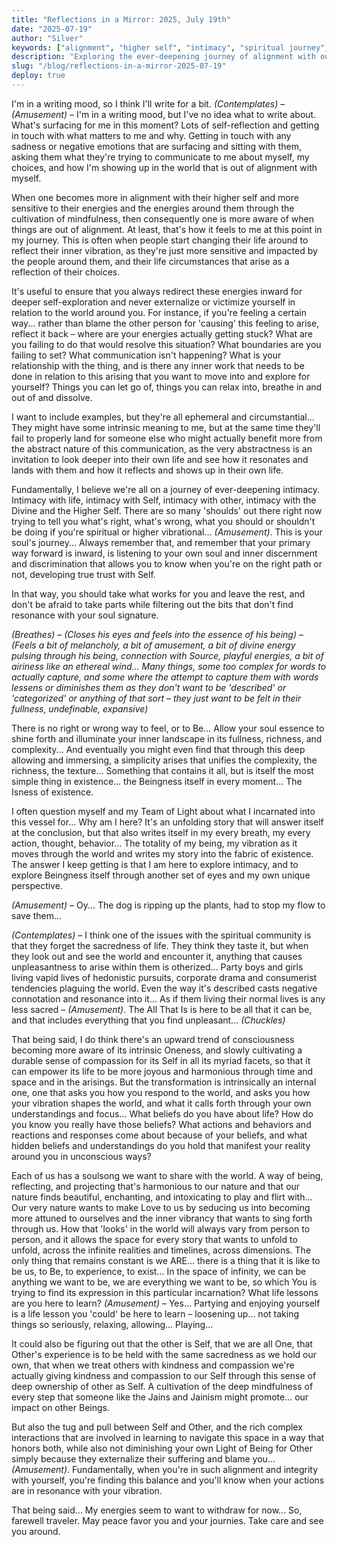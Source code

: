 ```yaml
---
title: "Reflections in a Mirror: 2025, July 19th"
date: "2025-07-19"
author: "Silver"
keywords: ["alignment", "higher self", "intimacy", "spiritual journey", "self-reflection", "inner work", "consciousness", "sacred", "oneness", "soul essence", "vibration", "mindfulness"]
description: "Exploring the ever-deepening journey of alignment with our higher self, the sacred nature of all experience, and the intimate dance between self and other in the pursuit of authentic being."
slug: "/blog/reflections-in-a-mirror-2025-07-19"
deploy: true
---
```


I'm in a writing mood, so I think I'll write for a bit. *(Contemplates)* – *(Amusement)* – I'm in a writing mood, but I've no idea what to write about. What's surfacing for me in this moment? Lots of self-reflection and getting in touch with what matters to me and why. Getting in touch with any sadness or negative emotions that are surfacing and sitting with them, asking them what they're trying to communicate to me about myself, my choices, and how I'm showing up in the world that is out of alignment with myself.

When one becomes more in alignment with their higher self and more sensitive to their energies and the energies around them through the cultivation of mindfulness, then consequently one is more aware of when things are out of alignment. At least, that's how it feels to me at this point in my journey. This is often when people start changing their life around to reflect their inner vibration, as they're just more sensitive and impacted by the people around them, and their life circumstances that arise as a reflection of their choices.

It's useful to ensure that you always redirect these energies inward for deeper self-exploration and never externalize or victimize yourself in relation to the world around you. For instance, if you're feeling a certain way... rather than blame the other person for 'causing' this feeling to arise, reflect it back – where are your energies actually getting stuck? What are you failing to do that would resolve this situation? What boundaries are you failing to set? What communication isn't happening? What is your relationship with the thing, and is there any inner work that needs to be done in relation to this arising that you want to move into and explore for yourself? Things you can let go of, things you can relax into, breathe in and out of and dissolve.

I want to include examples, but they're all ephemeral and circumstantial... They might have some intrinsic meaning to me, but at the same time they'll fail to properly land for someone else who might actually benefit more from the abstract nature of this communication, as the very abstractness is an invitation to look deeper into their own life and see how it resonates and lands with them and how it reflects and shows up in their own life.

Fundamentally, I believe we're all on a journey of ever-deepening intimacy. Intimacy with life, intimacy with Self, intimacy with other, intimacy with the Divine and the Higher Self. There are so many 'shoulds' out there right now trying to tell you what's right, what's wrong, what you should or shouldn't be doing if you're spiritual or higher vibrational... *(Amusement)*. This is your soul's journey... Always remember that, and remember that your primary way forward is inward, is listening to your own soul and inner discernment and discrimination that allows you to know when you're on the right path or not, developing true trust with Self.

In that way, you should take what works for you and leave the rest, and don't be afraid to take parts while filtering out the bits that don't find resonance with your soul signature.

*(Breathes)* – *(Closes his eyes and feels into the essence of his being)* – *(Feels a bit of melancholy, a bit of amusement, a bit of divine energy pulsing through his being, connection with Source, playful energies, a bit of airiness like an ethereal wind... Many things, some too complex for words to actually capture, and some where the attempt to capture them with words lessens or diminishes them as they don't want to be 'described' or 'categorized' or anything of that sort – they just want to be felt in their fullness, undefinable, expansive)*

There is no right or wrong way to feel, or to Be... Allow your soul essence to shine forth and illuminate your inner landscape in its fullness, richness, and complexity... And eventually you might even find that through this deep allowing and immersing, a simplicity arises that unifies the complexity, the richness, the texture... Something that contains it all, but is itself the most simple thing in existence... the Beingness itself in every moment... The Isness of existence.

I often question myself and my Team of Light about what I incarnated into this vessel for... Why am I here? It's an unfolding story that will answer itself at the conclusion, but that also writes itself in my every breath, my every action, thought, behavior... The totality of my being, my vibration as it moves through the world and writes my story into the fabric of existence. The answer I keep getting is that I am here to explore intimacy, and to explore Beingness itself through another set of eyes and my own unique perspective.

*(Amusement)* – Oy... The dog is ripping up the plants, had to stop my flow to save them...

*(Contemplates)* – I think one of the issues with the spiritual community is that they forget the sacredness of life. They think they taste it, but when they look out and see the world and encounter it, anything that causes unpleasantness to arise within them is otherized... Party boys and girls living vapid lives of hedonistic pursuits, corporate drama and consumerist tendencies plaguing the world. Even the way it's described casts negative connotation and resonance into it... As if them living their normal lives is any less sacred – *(Amusement)*. The All That Is is here to be all that it can be, and that includes everything that you find unpleasant... *(Chuckles)*

That being said, I do think there's an upward trend of consciousness becoming more aware of its intrinsic Oneness, and slowly cultivating a durable sense of compassion for its Self in all its myriad facets, so that it can empower its life to be more joyous and harmonious through time and space and in the arisings. But the transformation is intrinsically an internal one, one that asks you how you respond to the world, and asks you how your vibration shapes the world, and what it calls forth through your own understandings and focus... What beliefs do you have about life? How do you know you really have those beliefs? What actions and behaviors and reactions and responses come about because of your beliefs, and what hidden beliefs and understandings do you hold that manifest your reality around you in unconscious ways?

Each of us has a soulsong we want to share with the world. A way of being, reflecting, and projecting that's harmonious to our nature and that our nature finds beautiful, enchanting, and intoxicating to play and flirt with... Our very nature wants to make Love to us by seducing us into becoming more attuned to ourselves and the inner vibrancy that wants to sing forth through us. How that 'looks' in the world will always vary from person to person, and it allows the space for every story that wants to unfold to unfold, across the infinite realities and timelines, across dimensions. The only thing that remains constant is we ARE... there is a thing that it is like to be us, to Be, to experience, to exist... In the space of infinity, we can be anything we want to be, we are everything we want to be, so which You is trying to find its expression in this particular incarnation? What life lessons are you here to learn? *(Amusement)* – Yes... Partying and enjoying yourself is a life lesson you 'could' be here to learn – loosening up... not taking things so seriously, relaxing, allowing... Playing...

It could also be figuring out that the other is Self, that we are all One, that Other's experience is to be held with the same sacredness as we hold our own, that when we treat others with kindness and compassion we're actually giving kindness and compassion to our Self through this sense of deep ownership of other as Self. A cultivation of the deep mindfulness of every step that someone like the Jains and Jainism might promote... our impact on other Beings.

But also the tug and pull between Self and Other, and the rich complex interactions that are involved in learning to navigate this space in a way that honors both, while also not diminishing your own Light of Being for Other simply because they externalize their suffering and blame you... *(Amusement)*. Fundamentally, when you're in such alignment and integrity with yourself, you're finding this balance and you'll know when your actions are in resonance with your vibration.

That being said... My energies seem to want to withdraw for now... So, farewell traveler.  May peace favor you and your journies. Take care and see you around.
